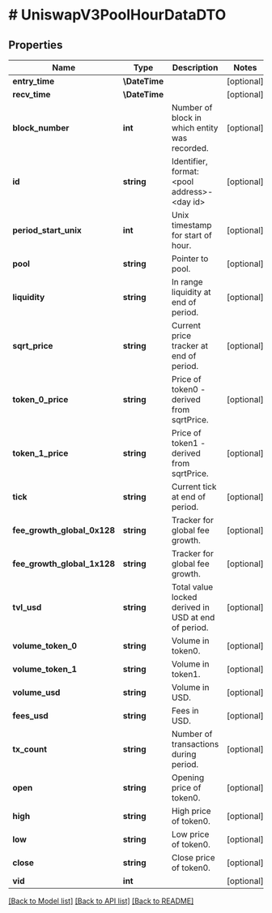 # # UniswapV3PoolHourDataDTO

## Properties

Name | Type | Description | Notes
------------ | ------------- | ------------- | -------------
**entry_time** | **\DateTime** |  | [optional]
**recv_time** | **\DateTime** |  | [optional]
**block_number** | **int** | Number of block in which entity was recorded. | [optional]
**id** | **string** | Identifier, format: &lt;pool address&gt;-&lt;day id&gt; | [optional]
**period_start_unix** | **int** | Unix timestamp for start of hour. | [optional]
**pool** | **string** | Pointer to pool. | [optional]
**liquidity** | **string** | In range liquidity at end of period. | [optional]
**sqrt_price** | **string** | Current price tracker at end of period. | [optional]
**token_0_price** | **string** | Price of token0 - derived from sqrtPrice. | [optional]
**token_1_price** | **string** | Price of token1 - derived from sqrtPrice. | [optional]
**tick** | **string** | Current tick at end of period. | [optional]
**fee_growth_global_0x128** | **string** | Tracker for global fee growth. | [optional]
**fee_growth_global_1x128** | **string** | Tracker for global fee growth. | [optional]
**tvl_usd** | **string** | Total value locked derived in USD at end of period. | [optional]
**volume_token_0** | **string** | Volume in token0. | [optional]
**volume_token_1** | **string** | Volume in token1. | [optional]
**volume_usd** | **string** | Volume in USD. | [optional]
**fees_usd** | **string** | Fees in USD. | [optional]
**tx_count** | **string** | Number of transactions during period. | [optional]
**open** | **string** | Opening price of token0. | [optional]
**high** | **string** | High price of token0. | [optional]
**low** | **string** | Low price of token0. | [optional]
**close** | **string** | Close price of token0. | [optional]
**vid** | **int** |  | [optional]

[[Back to Model list]](../../README.md#models) [[Back to API list]](../../README.md#endpoints) [[Back to README]](../../README.md)
